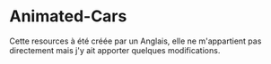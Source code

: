 # Animated-Cars

Cette resources à été créée par un Anglais, elle ne m'appartient pas directement mais j'y ait apporter quelques modifications.
